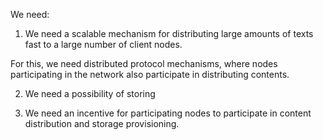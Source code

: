 We need:

1) We need a scalable mechanism for distributing large amounts of texts fast to a large number of client nodes.

For this, we need distributed protocol mechanisms, where nodes participating in the network
also participate in distributing contents. 



2) We need a possibility of storing 





3) We need an incentive for participating nodes to participate in content distribution and storage provisioning.

